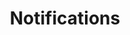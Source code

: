 ---
title: Notifications
excerpt: ''
deprecated: false
hidden: false
metadata:
  title: ''
  description: ''
  robots: index
next:
  description: ''
---